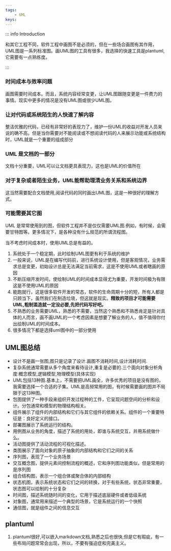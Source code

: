 ```yaml
---
tags:
    - UML
keys:   
---
```


::: info Introduction

和其它工程不同，软件工程中画图不是必须的，但在一些场合画图有其作用，UML图是一系列标准图。画UML图的工具有很多，我选择的快速工具是plantuml,它需要有一点熟练度。

:::

### 时间成本与效率问题

画图需要时间成本。而且，系统内容经常变更，让UML图跟随变更是一件费力的事情。现实中更多的情况是没有UML图或很少UML图。


### 让对代码或系统陌生的人快速了解内容

整洁优雅的代码，已经有非常好的表现力了，维护一份UML的收益对开发人员来说的确不高。但是当你需要对不能阅读或不想阅读代码的人来展示功能或系统结构时，UML就是一个重要的组成部分

### UML 是文档的一部分

文档十分重要，UML可以让文档更具表现力，这也是UML的价值所在

### 对于复杂或者陌生业务，UML能帮助理清业务关系和系统边界

这当然需要配合文档使用,阅读代码的同时画出UML图，这是一种很好的理解方式。

### 可能需要其它图

UML 是常常使用到的图，但软件工程并不是仅仅需要UML图.例如，有时候，会需要甘特图等。更多情况下，是各种没有什么规范的所谓流程图。


当不考虑时间成本时，使用UML总是有益的。

1. 系统处于一个稳定期，此时绘制UML图更有利于系统的维护
2. 一般来说，UML是在编写代码前，进行系统设计使用，但是客观情况，业务需求总是变更，初始设计总是无法满足当前需求，这是不使用UML或者瞎画的原因
3. 不断压缩开发时间，使绘制UML的时间成本显得尤为重要，开发时间极为有限这是不使用UML的原因
4. 能跑就行，这是很多软件开发的常态，软件的生命周期十分的短，所有人都是只顾当下，虽然我们在制造垃圾，但这就是现实。**精致的项目才可能需要UML,粗制滥造就一定没必要,先把代码写好吧。**
5. 不熟悉的业务需要UML，熟悉的不需要，当然这个熟悉和不熟悉肯定是针对具体的人而言，画不画UML的一个考虑因素是想要了解业务的人，值不值得你付出绘制UML的时间成本。
6. 很多情况下都是选择uml图中的一部分使用

## UML图总结

- 设计不是画一张图,图只是记录了设计.画图不消耗时间,设计消耗时间.
- 复杂系统通常需要从多个角度来看待设计,重复是必要的.三个面向对象分析角度:概念模型,逻辑模型,物理模型(具体实现)
-  UML包括13种图.基本上，不需要把UML画全，许多优秀的项目是没有图的，我需要选择一个合适的子集。UML是高频常用的图，有时候需要画的图并不局限于这13种图。
- 包图提供了一种手段来组织开发过程种的工件，它呈现问题空间的分析和设计。分包通常和模型的物理结构相关。
- 组件展示了组件的内部结构和它们与其它组件的依赖关系。组件的一个重要特征是：良好定义的接口。
- 部署图展示了系统运行的结构。
- 用例图从业务的角度，描述了系统的用处，即谁与系统交互，并用系统做什么。
- 活动图提供了活动流程的可视化描述。
- 类图展示了面向对象的原子抽象的内部结构和它们之间的关系
- 序列图，表现了一个业务场景
- 交互概念图，提供元素间控制流程的概述，它和序列图功能类似，但是常用的是序列图
- 组合结构图，表示一个组合体或聚合体的内部结构
- 状态机图，表示系统状态和它们之间的转换，对于有些系统，状态非常重要，状态图可以绘制的十分复杂
- 时间图，描述系统随时间的变化，它用于描述底层硬件或者低级系统
- 对象图，通常用来描述一个典型的场景，它是系统运行的一个快照
- 通信图，就是组件之间的信息交互

## plantuml

1. plantuml很好,可以嵌入markdown文档,熟悉之后也很快,但是它有瑕疵，有一些布局问题常常会出现，所以，不要有强迫症和完美主义。
